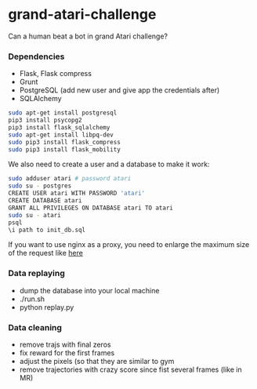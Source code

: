 # grand-atari-challenge
Can a human beat a bot in grand Atari challenge?

### Dependencies

* Flask, Flask compress
* Grunt
* PostgreSQL (add new user and give app the credentials after)
* SQLAlchemy


```bash
sudo apt-get install postgresql
pip3 install psycopg2
pip3 install flask_sqlalchemy
sudo apt-get install libpq-dev
sudo pip3 install flask_compress
sudo pip3 install flask_mobility
```

We also need to create a user and a database to make it work:

```bash
sudo adduser atari # password atari
sudo su - postgres
CREATE USER atari WITH PASSWORD 'atari'
CREATE DATABASE atari
GRANT ALL PRIVILEGES ON DATABASE atari TO atari
sudo su - atari
psql
\i path to init_db.sql
```
If you want to use nginx as a proxy, you need to enlarge the maximum size of
the request like [here](https://www.cyberciti.biz/faq/linux-unix-bsd-nginx-413-request-entity-too-large/)


### Data replaying
* dump the database into your local machine
* ./run.sh
* python replay.py

### Data cleaning

* remove trajs with final zeros
* fix reward for the first frames
* adjust the pixels (so that they are similar to gym
* remove trajectories with crazy score since fist several frames (like in MR) 

